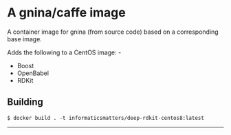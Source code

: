 # A gnina/caffe image
A container image for gnina (from source code) based on a
corresponding base image.

Adds the following to a CentOS image: -

-   Boost
-   OpenBabel
-   RDKit 

## Building

    $ docker build . -t informaticsmatters/deep-rdkit-centos8:latest
    
---
